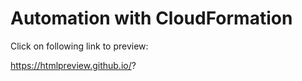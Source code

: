 # Automation with CloudFormation

Click on following link to preview:

https://htmlpreview.github.io/?